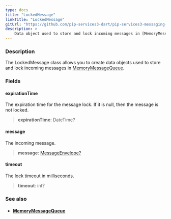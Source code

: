 ```yaml
---
type: docs
title: "LockedMessage"
linkTitle: "LockedMessage"
gitUrl: "https://github.com/pip-services3-dart/pip-services3-messaging-dart"
description: >
    Data object used to store and lock incoming messages in [MemoryMessageQueue](../memory_message_queue).  
---
```


### Description

The LockedMessage class allows you to create data objects used to store and lock incoming messages in [MemoryMessageQueue](../memory_message_queue).  

### Fields

<span class="hide-title-link">

#### expirationTime
The expiration time for the message lock. 
If it is null, then the message is not locked.

> **expirationTime**: DateTime?

#### message
The incoming message.

> **message**: [MessageEnvelope?](../message_envelope)

#### timeout
The lock timeout in milliseconds.

> **timeout**: int?

</span>


### See also
- #### [MemoryMessageQueue](../memory_message_queue)

